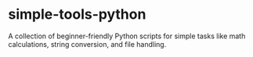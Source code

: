 # simple-tools-python
 A collection of beginner-friendly Python scripts for simple tasks like math calculations, string conversion, and file handling.

